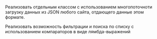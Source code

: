 Реализовать отдельным классом с использованием многопоточноти загрузку данных из JSON любого сайта, отдающего данные  этом формате.

Реализовать возможность фильтрации и поиска по списку с использованием компараторов в виде лямбда-выражений
